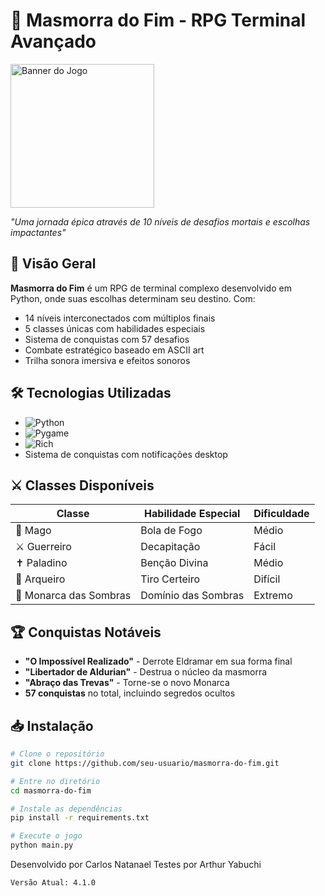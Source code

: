 # 🏰 Masmorra do Fim - RPG Terminal Avançado

<img src="https://github.com/user-attachments/assets/81ad4ed0-d035-43f6-8e2b-0141c829d958" width="230" height="230" alt="Banner do Jogo">

*"Uma jornada épica através de 10 níveis de desafios mortais e escolhas impactantes"*

## 📜 Visão Geral
**Masmorra do Fim** é um RPG de terminal complexo desenvolvido em Python, onde suas escolhas determinam seu destino. Com:
- 14 níveis interconectados com múltiplos finais
- 5 classes únicas com habilidades especiais
- Sistema de conquistas com 57 desafios
- Combate estratégico baseado em ASCII art
- Trilha sonora imersiva e efeitos sonoros

## 🛠️ Tecnologias Utilizadas
- ![Python](https://img.shields.io/badge/Python-3.10+-yellow?logo=python)
- ![Pygame](https://img.shields.io/badge/Pygame-2.0+-blue?logo=pygame)
- ![Rich](https://img.shields.io/badge/Rich_Terminal-13.0+-orange)
- Sistema de conquistas com notificações desktop

## ⚔️ Classes Disponíveis
| Classe          | Habilidade Especial   | Dificuldade |
|-----------------|-----------------------|-------------|
| 🔮 Mago        | Bola de Fogo          | Médio       |
| ⚔️ Guerreiro  | Decapitação           | Fácil       |
| ✝️ Paladino   | Benção Divina         | Médio       |
| 🏹 Arqueiro   | Tiro Certeiro         | Difícil     |
| 👑 Monarca das Sombras | Domínio das Sombras | Extremo    |

## 🏆 Conquistas Notáveis
- **"O Impossível Realizado"** - Derrote Eldramar em sua forma final
- **"Libertador de Aldurian"** - Destrua o núcleo da masmorra
- **"Abraço das Trevas"** - Torne-se o novo Monarca
- **57 conquistas** no total, incluindo segredos ocultos

## 📥 Instalação
```bash
# Clone o repositório
git clone https://github.com/seu-usuario/masmorra-do-fim.git

# Entre no diretório
cd masmorra-do-fim

# Instale as dependências
pip install -r requirements.txt

# Execute o jogo
python main.py
```

Desenvolvido por Carlos Natanael
Testes por Arthur Yabuchi

```bash
Versão Atual: 4.1.0
```
